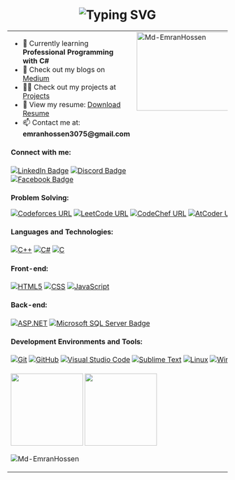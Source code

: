 <h1 align="center">
  <img src="https://readme-typing-svg.demolab.com?font=Fira+Code&weight=680&size=25&duration=3500&pause=500&color=00FF00&vCenter=true&width=600&height=45&lines=Hey+there!+This+is+Emran;Problem+Solver;.Net+Developer;Tech+Enthusiast;Personality+INTJ+-+T" alt="Typing SVG" />
</h1>

<table width="100%" cellpadding="10" cellspacing="0">
  <!-- First Row -->
  <tr>
    <td valign="top">
      <!-- Personal Information -->
     <ul>
        <li>🌱 Currently learning <strong>Professional Programming with C#</strong></li>
        <li>📝 Check out my blogs on <a href="https://medium.com/@emranhossen3075" target="_blank">Medium</a></li>
        <li>👨‍💻 Check out my projects at <a href="https://github.com/Md-EmranHossen?tab=repositories">Projects</a></li>
        <li>📄 View my resume: <a href="https://drive.google.com/file/d/1LqIoOAdGfaF95FdsfBNVkIFMEv5oCEgv/view?usp=sharing">Download Resume</a></li>
        <li>📫 Contact me at: <strong>emranhossen3075@gmail.com</strong></li>
     </ul>
      <h4>Connect with me:</h4>
      <a href="https://linkedin.com/in/emranhossen"
        ><img
          <img src="https://img.shields.io/badge/LinkedIn-blue?style=flat&logo=linkedin&logoColor=white&labelColor=0077B5" alt="LinkedIn Badge"
          alt="LinkedIn URL"
      /></a>
      <a href="https://discord.com/users/986276406466060349"
        ><img
         <img src="https://img.shields.io/badge/Discord-5865F2?style=flat&logo=discord&logoColor=white&labelColor=5865F2" alt="Discord Badge"
          alt="Discord URL"
      /></a>
      <a href="https://facebook.com/emmranhossen"
        ><img
          <img src="https://img.shields.io/badge/Facebook-1877F2?style=flat&logo=facebook&logoColor=white&labelColor=1877F2" alt="Facebook Badge"
          alt="Facebook URL"
      /></a>
    </td>
    <td valign="top">
      <!-- GitHub Stats -->
      <img src="https://github-readme-stats.vercel.app/api/top-langs?username=Md-EmranHossen&show_icons=true&locale=en&layout=compact" alt="Md-EmranHossen" height="180" width="300" />
    </td>
  </tr>

  <!-- Second Row -->
  <tr>
    <td colspan="2">
      <!-- Skills and Technologies -->
      <div style="text-align: left">
        <!--  Problem Solving  -->
        <strong><p>Problem Solving:</p></strong>
        <a href="https://codeforces.com/profile/emran_"
          ><img
            src="https://img.shields.io/badge/social--badge?style=social&label=Codeforces&logo=codeforces"
            alt="Codeforces URL"
        /></a>
        <a href="https://leetcode.com/emranhossen"
          ><img
            src="https://img.shields.io/badge/social--badge?style=social&label=LeetCode&logo=leetcode"
            alt="LeetCode URL"
        /></a>
        <a href="https://www.codechef.com/users/emranhossen"
          ><img
            src="https://img.shields.io/badge/social--badge?style=social&label=CodeChef&logo=codechef"
            alt="CodeChef URL"
        /></a>
        <a href="https://atcoder.jp/users/emranhossen"
          ><img
            src="https://img.shields.io/badge/social--badge?style=social&label=AtCoder&logo=atcoder"
            alt="AtCoder URL"
        /></a>
        <!-- Languages and Technologies -->
        <h4>Languages and Technologies:</h4>
        <a href="#"
          ><img
            src="https://img.shields.io/badge/social--badge?style=social&label=C%2B%2B&logo=c%2B%2B&logoColor=00599C"
            alt="C++"
        /></a>
        <a href="#"
          ><img
            src="https://img.shields.io/badge/social--badge?style=social&label=C%23&logo=csharp&logoColor=239120"
            alt="C#"
        /></a>
        <a href="#"
          ><img
            src="https://img.shields.io/badge/social--badge?style=social&label=C&logo=c&logoColor=00599C"
            alt="C"
        /></a>
        <!-- Front-end -->
        <h4>Front-end:</h4>
        <a href="#"
          ><img
            src="https://img.shields.io/badge/social--badge?style=social&label=HTML5&logo=html5&logoColor=E34F26"
            alt="HTML5"
        /></a>
        <a href="#"
          ><img
            src="https://img.shields.io/badge/social--badge?style=social&label=CSS&logo=css3&logoColor=1572B6"
            alt="CSS"
        /></a>
        <a href="#"
          ><img
            src="https://img.shields.io/badge/social--badge?style=social&label=JavaScript&logo=javascript&logoColor=F7DF1E"
            alt="JavaScript"
        /></a>
        <!-- Back-end -->
        <h4>Back-end:</h4>
        <a href="#"
            ><img
        src="https://img.shields.io/badge/social--badge?style=social&label=ASP.NET&logo=dotnet&logoColor=009CDE"
        alt="ASP.NET"
          /></a>
        <a href="#"
          ><img
        src="https://img.shields.io/badge/Microsoft%20SQL%20Server-CC2927?style=flat&logo=microsoft-sql-server&logoColor=white&color=CC2927"
        alt="Microsoft SQL Server Badge"
        /></a>
        <!-- Development Environments and Tools -->
        <h4>Development Environments and Tools:</h4>
        <a href="#"
          ><img
            src="https://img.shields.io/badge/social--badge?style=social&label=Git&logo=git&logoColor=F05032"
            alt="Git"
        /></a>
        <a href="#"
          ><img
            src="https://img.shields.io/badge/social--badge?style=social&label=GitHub&logo=github&logoColor=181717"
            alt="GitHub"
        /></a>
        <a href="#"
          ><img
            src="https://img.shields.io/badge/-VSCode-007ACC?style=flat&logo=visual-studio-code&labelColor=000000"
            alt="Visual Studio Code"
        /></a>
        <a href="#"
          ><img
            src="https://img.shields.io/badge/social--badge?style=social&label=Sublime%20Text&logo=sublimetext&logoColor=FF6C0D"
            alt="Sublime Text"
        /></a>
        <a href="#"
          ><img
            src="https://img.shields.io/badge/social--badge?style=social&label=Linux&logo=linux&logoColor=FCC624"
            alt="Linux"
        /></a>
        <a href="#"
          ><img
            src="https://img.shields.io/badge/social--badge?style=social&label=Windows&logo=windows&logoColor=0078D4"
            alt="Windows"
        /></a>
      </div>
    </td>
  </tr>

  <!-- Third Row -->
  <tr>
    <td colspan="2">
      <!-- GitHub Stats and Profile Views -->
      <p>
        <img height="165em" src="https://github-readme-stats.vercel.app/api?username=Md-EmranHossen&show_icons=true&hide_border=true&include_all_commits=true&theme=swift" />
        <img height="165em" src="https://github-readme-streak-stats.herokuapp.com/?user=Md-EmranHossen&theme=swift&hide_border=true" />
      </p>
      <p align="left"><img src="https://komarev.com/ghpvc/?username=Md-EmranHossen&label=Profile%20views&color=af0707&style=flat" alt="Md-EmranHossen" />
      </p>
    </td>
  </tr>
</table>

